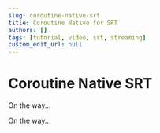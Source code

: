 ```yaml
---
slug: coroutine-native-srt
title: Coroutine Native for SRT
authors: []
tags: [tutorial, video, srt, streaming]
custom_edit_url: null
---
```


# Coroutine Native SRT

On the way...

<!--truncate-->

On the way...